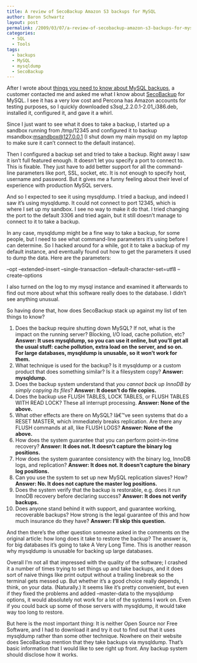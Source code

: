 ```yaml
---
title: A review of SecoBackup Amazon S3 backups for MySQL
author: Baron Schwartz
layout: post
permalink: /2009/03/07/a-review-of-secobackup-amazon-s3-backups-for-mysql/
categories:
  - SQL
  - Tools
tags:
  - backups
  - MySQL
  - mysqldump
  - SecoBackup
---
```

After I wrote about [things you need to know about MySQL backups][1], a customer contacted me and asked me what I know about [SecoBackup][2] for MySQL. I see it has a very low cost and Percona has Amazon accounts for testing purposes, so I quickly downloaded s3sql\_2.2.0.1-2.01\_i386.deb, installed it, configured it, and gave it a whirl.

Since I just want to see what it does to take a backup, I started up a sandbox running from /tmp/12345 and configured it to backup msandbox:msandbox@127.0.0.1 (I shut down my main mysqld on my laptop to make sure it can&#8217;t connect to the default instance).

Then I configured a backup set and tried to take a backup. Right away I saw it isn&#8217;t full featured enough. It doesn&#8217;t let you specify a port to connect to. This is fixable. They just have to add better support for all the command-line parameters like port, SSL, socket, etc. It is not enough to specify host, username and password. But it gives me a funny feeling about their level of experience with production MySQL servers.

And so I expected to see it using mysqldump. I tried a backup, and indeed I saw it&#8217;s using mysqldump. It could not connect to port 12345, which is where I set up my sandbox. I see no way to make it do that. I tried changing the port to the default 3306 and tried again, but it still doesn&#8217;t manage to connect to it to take a backup.

In any case, mysqldump might be a fine way to take a backup, for some people, but I need to see what command-line parameters it&#8217;s using before I can determine. So I hacked around for a while, got it to take a backup of my default instance, and eventually found out how to get the parameters it used to dump the data. Here are the parameters:

&#8211;opt &#8211;extended-insert &#8211;single-transaction &#8211;default-character-set=utf8 &#8211;create-options

I also turned on the log to my mysql instance and examined it afterwards to find out more about what this software really does to the database. I didn&#8217;t see anything unusual.

So having done that, how does SecoBackup stack up against my list of ten things to know?

1.  Does the backup require shutting down MySQL? If not, what is the impact on the running server? Blocking, I/O load, cache pollution, etc? **Answer: It uses mysqldump, so you can use it online, but you&#8217;ll get all the usual stuff: cache pollution, extra load on the server, and so on. For large databases, mysqldump is unusable, so it won&#8217;t work for them.**
2.  What technique is used for the backup? Is it mysqldump or a custom product that does something similar? Is it a filesystem copy? **Answer: mysqldump.**
3.  Does the backup system understand that *you cannot back up InnoDB by simply copying its files*? **Answer: It doesn&#8217;t do file copies.**
4.  Does the backup use FLUSH TABLES, LOCK TABLES, or FLUSH TABLES WITH READ LOCK? These all interrupt processing. **Answer: None of the above.**
5.  What other effects are there on MySQL? Iâ€™ve seen systems that do a RESET MASTER, which immediately breaks replication. Are there any FLUSH commands at all, like FLUSH LOGS? **Answer: None of the above.**
6.  How does the system guarantee that you can perform point-in-time recovery? **Answer: It does not. It doesn&#8217;t capture the binary log positions.**
7.  How does the system guarantee consistency with the binary log, InnoDB logs, and replication? **Answer: It does not. It doesn&#8217;t capture the binary log positions.**
8.  Can you use the system to set up new MySQL replication slaves? How? **Answer: No. It does not capture the master log positions.**
9.  Does the system verify that the backup is restorable, e.g. does it run InnoDB recovery before declaring success? **Answer: It does not verify backups.**
10. Does anyone stand behind it with support, and guarantee working, recoverable backups? How strong is the legal guarantee of this and how much insurance do they have? **Answer: I&#8217;ll skip this question.**

And then there&#8217;s the other question someone asked in the comments on the original article: how long does it take to restore the backup? The answer is, for big databases it&#8217;s going to take A Very Long Time. This is another reason why mysqldump is unusable for backing up large databases.

Overall I&#8217;m not all that impressed with the quality of the software; I crashed it a number of times trying to set things up and take backups, and it does sort of naive things like print output without a trailing linebreak so the terminal gets messed up. But whether it&#8217;s a good choice really depends, I think, on your data. (Naturally.) It seems like it&#8217;s pretty convenient, but even if they fixed the problems and added &#8211;master-data to the mysqldump options, it would absolutely not work for a lot of the systems I work on. Even if you could back up some of those servers with mysqldump, it would take way too long to restore.

But here is the most important thing: It is neither Open Source nor Free Software, and I had to download it and try it out to find out that it uses mysqldump rather than some other technique. Nowhere on their website does SecoBackup mention that they take backups via mysqldump. That&#8217;s basic information that I would like to see right up front. Any backup system should disclose how it works.

 [1]: http://www.mysqlperformanceblog.com/2009/03/03/10-things-you-need-to-know-about-backup-solutions-for-mysql/
 [2]: http://www.secobackup.com/